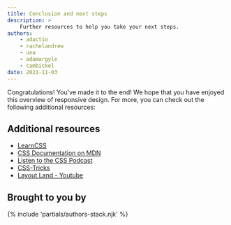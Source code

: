 ```yaml
---
title: Conclusion and next steps
description: >
    Further resources to help you take your next steps.
authors:
    - adactio
    - rachelandrew
    - una
    - adamargyle
    - cambickel
date: 2021-11-03
---
```


Congratulations! You've made it to the end! We hope that you have enjoyed this overview of responsive design. For more, you can check out the following additional resources:

## Additional resources

-   [LearnCSS](../css3/index.md)
-   [CSS Documentation on MDN](https://developer.mozilla.org/docs/Web/CSS)
-   [Listen to the CSS Podcast](https://thecsspodcast.libsyn.com)
-   [CSS-Tricks](https://css-tricks.com/tag/css/)
-   [Layout Land - Youtube](https://www.youtube.com/channel/UC7TizprGknbDalbHplROtag)

## Brought to you by

{% include 'partials/authors-stack.njk' %}
